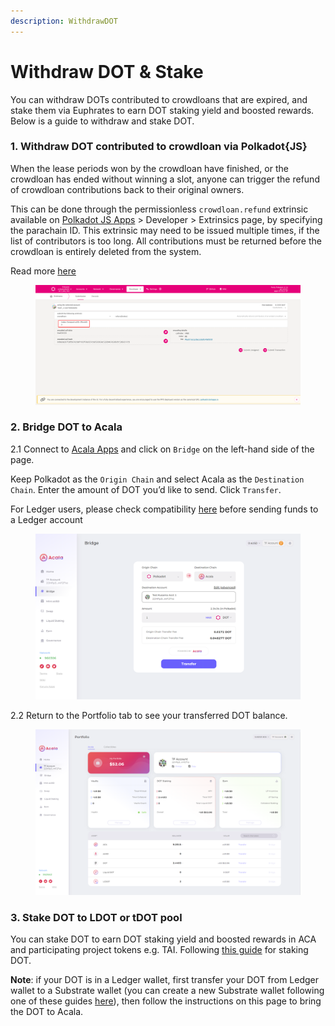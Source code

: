 ```yaml
---
description: WithdrawDOT
---
```


# Withdraw DOT & Stake

You can withdraw DOTs contributed to crowdloans that are expired, and stake them via Euphrates to earn DOT staking yield and boosted rewards. Below is a guide to withdraw and stake DOT.

### 1. **Withdraw DOT contributed to crowdloan via Polkadot{JS}**

When the lease periods won by the crowdloan have finished, or the crowdloan has ended without winning a slot, anyone can trigger the refund of crowdloan contributions back to their original owners.

This can be done through the permissionless `crowdloan.refund` extrinsic available on [Polkadot JS Apps](https://polkadot.js.org/apps) > Developer > Extrinsics page, by specifying the parachain ID. This extrinsic may need to be issued multiple times, if the list of contributors is too long. All contributions must be returned before the crowdloan is entirely deleted from the system.

Read more [here](https://wiki.polkadot.network/docs/learn-crowdloans#withdraw-crowdloaned-tokens)

<figure><img src="../../.gitbook/assets/image (1).png" alt=""><figcaption></figcaption></figure>

### 2. **Bridge DOT to Acala**

2.1 Connect to [Acala Apps](https://apps.acala.network/) and click on `Bridge` on the left-hand side of the page.

Keep Polkadot as the `Origin Chain` and select Acala as the `Destination Chain`. Enter the amount of DOT you’d like to send. Click `Transfer`.

For Ledger users, please check compatibility [here](https://github.com/Zondax/ledger-acala) before sending funds to a Ledger account

<figure><img src="../../.gitbook/assets/image (1) (1).png" alt=""><figcaption></figcaption></figure>

2.2 Return to the Portfolio tab to see your transferred DOT balance.

<figure><img src="../../.gitbook/assets/image (2).png" alt=""><figcaption></figcaption></figure>

### 3. **Stake DOT to LDOT or tDOT pool**

You can stake DOT to earn DOT staking yield and boosted rewards in ACA and participating project tokens e.g. TAI. Following [this guide](https://farmdoc.acala.network/how-to-guides/use-euphrates/stake-dot) for staking DOT.



**Note**: if your DOT is in a Ledger wallet, first transfer your DOT from Ledger wallet to a Substrate wallet (you can create a new Substrate wallet following one of these guides [here](https://wiki.acala.network/get-started/acala-network/acala-account/account-generation)), then follow the instructions on this page to bring the DOT to Acala.
